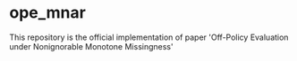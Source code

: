 # ope_mnar
This repository is the official implementation of paper 'Off-Policy Evaluation under Nonignorable Monotone Missingness'
